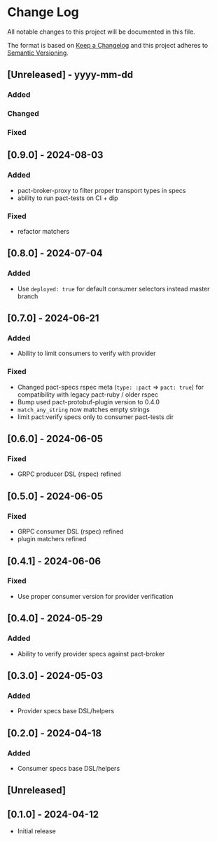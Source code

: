 # Change Log

All notable changes to this project will be documented in this file.

The format is based on [Keep a Changelog](http://keepachangelog.com/)
and this project adheres to [Semantic Versioning](http://semver.org/).

## [Unreleased] - yyyy-mm-dd

### Added

### Changed

### Fixed

## [0.9.0] - 2024-08-03

### Added
- pact-broker-proxy to filter proper transport types in specs
- ability to run pact-tests on CI + dip

### Fixed
- refactor matchers

## [0.8.0] - 2024-07-04

### Added
- Use `deployed: true` for default consumer selectors instead master branch

## [0.7.0] - 2024-06-21

### Added
- Ability to limit consumers to verify with provider

### Fixed
- Changed pact-specs rspec meta (`type: :pact` => `pact: true`) for compatibility with legacy pact-ruby / older rspec
- Bump used pact-protobuf-plugin version to 0.4.0
- `match_any_string` now matches empty strings
- limit pact:verify specs only to consumer pact-tests dir

## [0.6.0] - 2024-06-05

### Fixed
- GRPC producer DSL (rspec) refined

## [0.5.0] - 2024-06-05

### Fixed
- GRPC consumer DSL (rspec) refined
- plugin matchers refined

## [0.4.1] - 2024-06-06

### Fixed
- Use proper consumer version for provider verification

## [0.4.0] - 2024-05-29

### Added
- Ability to verify provider specs against pact-broker

## [0.3.0] - 2024-05-03

### Added
- Provider specs base DSL/helpers

## [0.2.0] - 2024-04-18

### Added
- Consumer specs base DSL/helpers

## [Unreleased]

## [0.1.0] - 2024-04-12

- Initial release
